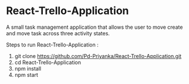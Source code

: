 # React-Trello-Application
A small task management application that allows the user to move create and move task across three activity states.

Steps to run React-Trello-Application :

1. git clone https://github.com/Pd-Priyanka/React-Trello-Application.git
2. cd React-Trello-Application
3. npm install
4. npm start
